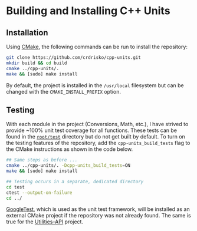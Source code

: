 # Building and Installing C++ Units

## Installation

Using [CMake](https://cmake.org), the following commands can be run to install the repository:

```bash
git clone https://github.com/crdrisko/cpp-units.git
mkdir build && cd build
cmake ../cpp-units/.
make && [sudo] make install
```

By default, the project is installed in the `/usr/local` filesystem but can be changed with the `CMAKE_INSTALL_PREFIX` option.

## Testing

With each module in the project (Conversions, Math, etc.), I have strived to provide ~100% unit test coverage for all functions. These tests can be found in the [`root/test`](https://github.com/crdrisko/cpp-units/tree/master/test) directory but do not get built by default. To turn on the testing features of the repository, add the `cpp-units_build_tests` flag to the CMake instructions as shown in the code below.

```bash
## Same steps as before ...
cmake ../cpp-units/. -Dcpp-units_build_tests=ON
make && [sudo] make install

## Testing occurs in a separate, dedicated directory
cd test
ctest --output-on-failure
cd ../
```

[GoogleTest](https://github.com/google/googletest), which is used as the unit test framework, will be installed as an external CMake project if the repository was not already found. The same is true for the [Utilities-API](https://github.com/crdrisko/utilities-api) project.
